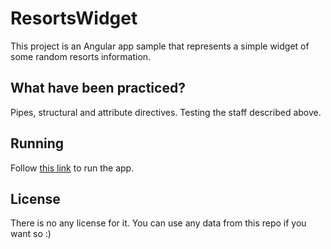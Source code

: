 # ResortsWidget

This project is an Angular app sample that represents a simple widget of some random resorts information.

## What have been practiced?

Pipes, structural and attribute directives.
Testing the staff described above.

## Running

Follow [this link](https://nrjman.github.io/resorts-widget/) to run the app.

## License

There is no any license for it. You can use any data from this repo if you want so :)
